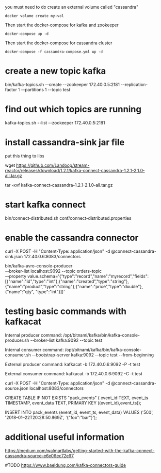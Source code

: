 you must need to do create an external volume called "cassandra"

```
docker volume create my-vol
```

Then start the docker-compose for kafka and zookeeper
```
docker-compose up -d
```

Then start the docker-compose for cassandra cluster
```
docker-compose -f cassandra-compose.yml up -d
```

# create a new topic kafka
bin/kafka-topics.sh --create --zookeeper 172.40.0.5:2181 --replication-factor 1 --partitions 1 --topic test 


# find out which topics are running
kafka-topics.sh --list --zookeeper 172.40.0.5:2181

# install cassandra-sink jar file 

put this thing to libs

wget https://github.com/Landoop/stream-reactor/releases/download/1.2.1/kafka-connect-cassandra-1.2.1-2.1.0-all.tar.gz

tar -xvf kafka-connect-cassandra-1.2.1-2.1.0-all.tar.gz

# start kafka connect
bin/connect-distributed.sh conf/connect-distributed.properties


# enable the cassandra connector

curl -X POST -H "Content-Type: application/json" -d @connect-cassandra-sink.json 172.40.0.6:8083/connectors



bin/kafka-avro-console-producer \
 --broker-list localhost:9092 --topic orders-topic \
 --property value.schema='{"type":"record","name":"myrecord","fields":[{"name":"id","type":"int"},{"name":"created","type":"string"},{"name":"product","type":"string"},{"name":"price","type":"double"}, {"name":"qty", "type":"int"}]}'



# testing basic commands with kafkacat

Internal producer command:
/opt/bitnami/kafka/bin/kafka-console-producer.sh --broker-list kafka:9092 --topic test

Internal consumer command:
/opt/bitnami/kafka/bin/kafka-console-consumer.sh --bootstrap-server kafka:9092 --topic test --from-beginning

External producer command:
kafkacat -b 172.40.0.6:9092 -P -t test

External consumer command:
kafkacat -b 172.40.0.6:9092 -C -t test





curl -X POST -H "Content-Type: application/json" -d @connect-cassandra-source.json localhost:8083/connectors




CREATE TABLE IF NOT EXISTS "pack_events" (
    event_id TEXT, 
    event_ts TIMESTAMP, 
    event_data TEXT, 
PRIMARY KEY ((event_id),event_ts));


INSERT INTO pack_events (event_id, event_ts, event_data) 
VALUES ('500', '2018–01–22T20:28:50.869Z', '{"foo":"bar"}');




# additional useful information
https://medium.com/walmartlabs/getting-started-with-the-kafka-connect-cassandra-source-e6e06ec72e97




#TODO
https://www.baeldung.com/kafka-connectors-guide

